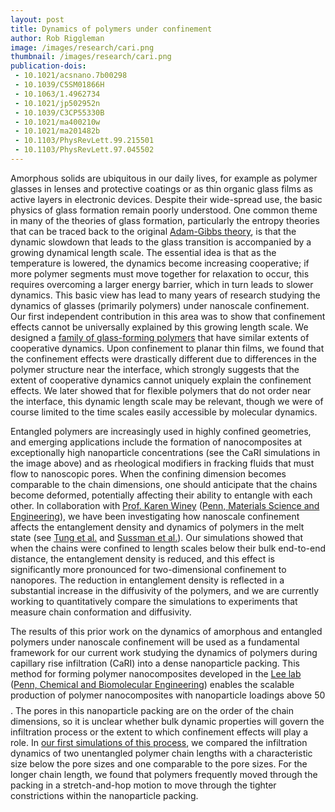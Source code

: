 ```yaml
---
layout: post
title: Dynamics of polymers under confinement
author: Rob Riggleman
image: /images/research/cari.png
thumbnail: /images/research/cari.png
publication-dois:
 - 10.1021/acsnano.7b00298
 - 10.1039/C5SM01866H
 - 10.1063/1.4962734
 - 10.1021/jp502952n
 - 10.1039/C3CP55330B
 - 10.1021/ma400210w
 - 10.1021/ma201482b
 - 10.1103/PhysRevLett.99.215501
 - 10.1103/PhysRevLett.97.045502
---
```


Amorphous solids are ubiquitous in our daily lives, for example as polymer glasses in lenses and protective coatings or as thin organic glass films as active layers in electronic devices. Despite their wide-spread use, the basic physics of glass formation remain poorly understood. One common theme in many of the theories of glass formation, particularly the entropy theories that can be traced back to the original [Adam-Gibbs theory](http://dx.doi.org/10.1063/1.1696442), is that the dynamic slowdown that leads to the glass transition is accompanied by a growing dynamical length scale. The essential idea is that as the temperature is lowered, the dynamics become increasing cooperative; if more polymer segments must move together for relaxation to occur, this requires overcoming a larger energy barrier, which in turn leads to slower dynamics. This basic view has lead to many years of research studying the dynamics of glasses (primarily polymers) under nanoscale confinement. Our first independent contribution in this area was to show that confinement effects cannot be universally explained by this growing length scale. We designed a [family of glass-forming polymers](/publications/shavit-backbone-rigidity/) that have similar extents of cooperative dynamics. Upon confinement to planar thin films, we found that the confinement effects were drastically different due to differences in the polymer structure near the interface, which strongly suggests that the extent of cooperative dynamics cannot uniquely explain the confinement effects. We later showed that for flexible polymers that do not order near the interface, this dynamic length scale may be relevant, though we were of course limited to the time scales easily accessible by molecular dynamics.

Entangled polymers are increasingly used in highly confined geometries, and emerging applications include the formation of nanocomposites at exceptionally high nanoparticle concentrations (see the CaRI simulations in the image above) and as rheological modifiers in fracking fluids that must flow to nanoscopic pores. When the confining dimension becomes comparable to the chain dimensions, one should anticipate that the chains become deformed, potentially affecting their ability to entangle with each other. In collaboration with [Prof. Karen Winey](http://winey.seas.upenn.edu/) ([Penn, Materials Science and Engineering](http://www.mse.seas.upenn.edu/)), we have been investigating how nanoscale confinement affects the entanglement density and dynamics of polymers in the melt state (see [Tung et al.](http://dx.doi.org/10.1021/acs.macromol.5b00085) and [Sussman et al.](http://dx.doi.org/10.1021/ma501193f)). Our simulations showed that when the chains were confined to length scales below their bulk end-to-end distance, the entanglement density is reduced, and this effect is significantly more pronounced for two-dimensional confinement to nanopores. The reduction in entanglement density is reflected in a substantial increase in the diffusivity of the polymers, and we are currently working to quantitatively compare the simulations to experiments that measure chain conformation and diffusivity.

The results of this prior work on the dynamics of amorphous and entangled polymers under nanoscale confinement will be used as a fundamental framework for our current work studying the dynamics of polymers during capillary rise infiltration (CaRI) into a dense nanoparticle packing. This method for forming polymer nanocomposites developed in the [Lee lab](http://www.seas.upenn.edu/~leegroup/) ([Penn, Chemical and Biomolecular Engineering](http://www.cbe.seas.upenn.edu/)) enables the scalable production of polymer nanocomposites with nanoparticle loadings above 50$$%_{vol}_$$. The pores in this nanoparticle packing are on the order of the chain dimensions, so it is unclear whether bulk dynamic properties will govern the infiltration process or the extent to which confinement effects will play a role. In [our first simulations of this process](/publications/shavit-capillary-rise/), we compared the infiltration dynamics of two unentangled polymer chain lengths with a characteristic size below the pore sizes and one comparable to the pore sizes. For the longer chain length, we found that polymers frequently moved through the packing in a stretch-and-hop motion to move through the tighter constrictions within the nanoparticle packing.

